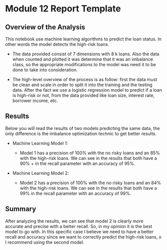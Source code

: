 # Module 12 Report Template

## Overview of the Analysis

This notebook use machine learning algorithms to predict the loan status. In other words the model detects the high-risk loans.

* The data provided consist of 7 dimensions with 8 k loans. Also the data when counted and plotted it was determine that it was an imbalance class, so the appropriate modifications to the model was need it to be done to take into consideration.

* The high-level overview of the process is as follow: first the data must be clean and scale in order to split it into the training and the testing data. After the fact we use a logistic regression model to predict if a loan is high-risk or not, from the data provided like loan size, interest rate, borrower income, etc.


## Results

Below you will read the results of two models predicting the same data, the only difference is the imbalance optimization technic to get better results.

* Machine Learning Model 1:
  * Model 1 has a precision of 100% with the no risky loans and an 85% with the high-risk loans. We can see in the results that both have a 90% + in the recall parameter with an accuracy of 95%.



* Machine Learning Model 2:
  * Model 2 has a precision of 100% with the no risky loans and an 84% with the high-risk loans. We can see in the results that both have a 99% in the recall parameter with an accuracy of 99%.

## Summary

After analyzing the results, we can see that model 2 is clearly more accurate and precise with a better recall. So, in my opinion it is the best model to go with. In this specific case I believe we need to have a better recall and accuracy since we want to correctly predict the high-risk loans, o I recommend using the second model.
